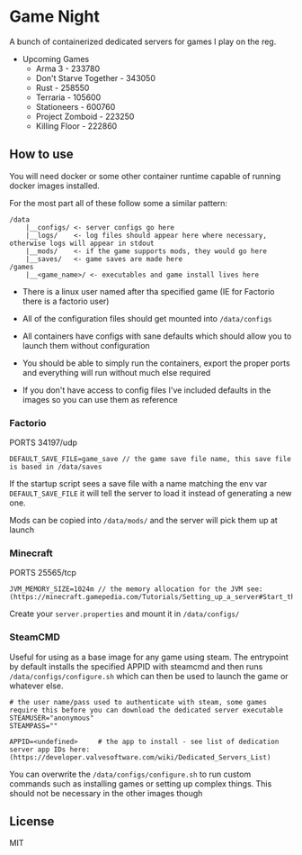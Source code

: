 # Game Night

A bunch of containerized dedicated servers for games I play on the reg.

- Upcoming Games
    - Arma 3 - 233780
    - Don't Starve Together - 343050
    - Rust - 258550
    - Terraria - 105600
    - Stationeers - 600760 
    - Project Zomboid - 223250
    - Killing Floor - 222860


## How to use

You will need docker or some other container runtime capable of running docker images installed.

For the most part all of these follow some a similar pattern:

```
/data
    |__configs/ <- server configs go here
    |__logs/    <- log files should appear here where necessary, otherwise logs will appear in stdout
    |__mods/    <- if the game supports mods, they would go here
    |__saves/   <- game saves are made here
/games
    |__<game_name>/ <- executables and game install lives here
```

- There is a linux user named after tha specified game (IE for Factorio there is a factorio user)

- All of the configuration files should get mounted into `/data/configs`

- All containers have configs with sane defaults which should allow you to launch them without configuration

- You should be able to simply run the containers, export the proper ports and everything will run without much else required 

- If you don't have access to config files I've included defaults in the images so you can use them as reference

### Factorio

PORTS 34197/udp

```
DEFAULT_SAVE_FILE=game_save // the game save file name, this save file is based in /data/saves
```

If the startup script sees a save file with a name matching the env var `DEFAULT_SAVE_FILE` it will tell the server to load it 
instead of generating a new one.

Mods can be copied into `/data/mods/` and the server will pick them up at launch

### Minecraft

PORTS 25565/tcp

```
JVM_MEMORY_SIZE=1024m // the memory allocation for the JVM see:  (https://minecraft.gamepedia.com/Tutorials/Setting_up_a_server#Start_the_Minecraft_server)
```

Create your `server.properties` and mount it in `/data/configs/`

### SteamCMD

Useful for using as a base image for any game using steam. The entrypoint by default installs the specified APPID with steamcmd and then runs `/data/configs/configure.sh` which can then be used to launch the game or whatever else.

```
# the user name/pass used to authenticate with steam, some games require this before you can download the dedicated server executable
STEAMUSER="anonymous" 
STEAMPASS=""            

APPID=<undefined>     # the app to install - see list of dedication server app IDs here: (https://developer.valvesoftware.com/wiki/Dedicated_Servers_List)
```

You can overwrite the `/data/configs/configure.sh` to run custom commands such as installing games or setting up complex things. This should not be necessary in the other images though

## License

MIT